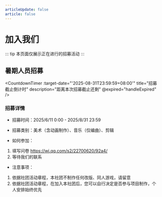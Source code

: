 ```yaml
---
articleUpdate: false
article: false
---
```


# 加入我们

::: tip
本页面仅展示正在进行的招募活动
:::

## 暑期人员招募

  <CountdownTimer
    :target-date="'2025-08-31T23:59:59+08:00'"
    title="招募截止倒计时"
    description="距离本次招募截止还剩"
    @expired="handleExpired"
  />

### 招募详情
- 招募时间：2025/6/11 0:00 - 2025/8/31 23:59

- 招募类别：美术（含动画制作）、音乐（仅编曲）、剪辑

- 如何参加：
1. 填写问卷 https://wj.qq.com/s2/22700620/92a4/
2. 等待我们的联系

- 注意事项：
1. 依据社团活动章程，本社团不制作任何改版、同人游戏，请留意
2. 依据社团活动章程，在加入本社团后，您可以自行决定是否参与项目制作，个人安排始终优先
